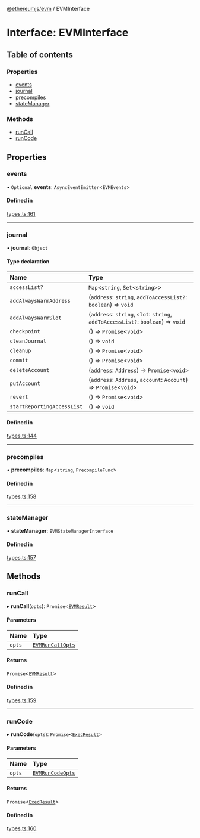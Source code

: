 [@ethereumjs/evm](../README.md) / EVMInterface

# Interface: EVMInterface

## Table of contents

### Properties

- [events](EVMInterface.md#events)
- [journal](EVMInterface.md#journal)
- [precompiles](EVMInterface.md#precompiles)
- [stateManager](EVMInterface.md#statemanager)

### Methods

- [runCall](EVMInterface.md#runcall)
- [runCode](EVMInterface.md#runcode)

## Properties

### events

• `Optional` **events**: `AsyncEventEmitter`<`EVMEvents`\>

#### Defined in

[types.ts:161](https://github.com/ethereumjs/ethereumjs-monorepo/blob/master/packages/evm/src/types.ts#L161)

___

### journal

• **journal**: `Object`

#### Type declaration

| Name | Type |
| :------ | :------ |
| `accessList?` | `Map`<`string`, `Set`<`string`\>\> |
| `addAlwaysWarmAddress` | (`address`: `string`, `addToAccessList?`: `boolean`) => `void` |
| `addAlwaysWarmSlot` | (`address`: `string`, `slot`: `string`, `addToAccessList?`: `boolean`) => `void` |
| `checkpoint` | () => `Promise`<`void`\> |
| `cleanJournal` | () => `void` |
| `cleanup` | () => `Promise`<`void`\> |
| `commit` | () => `Promise`<`void`\> |
| `deleteAccount` | (`address`: `Address`) => `Promise`<`void`\> |
| `putAccount` | (`address`: `Address`, `account`: `Account`) => `Promise`<`void`\> |
| `revert` | () => `Promise`<`void`\> |
| `startReportingAccessList` | () => `void` |

#### Defined in

[types.ts:144](https://github.com/ethereumjs/ethereumjs-monorepo/blob/master/packages/evm/src/types.ts#L144)

___

### precompiles

• **precompiles**: `Map`<`string`, `PrecompileFunc`\>

#### Defined in

[types.ts:158](https://github.com/ethereumjs/ethereumjs-monorepo/blob/master/packages/evm/src/types.ts#L158)

___

### stateManager

• **stateManager**: `EVMStateManagerInterface`

#### Defined in

[types.ts:157](https://github.com/ethereumjs/ethereumjs-monorepo/blob/master/packages/evm/src/types.ts#L157)

## Methods

### runCall

▸ **runCall**(`opts`): `Promise`<[`EVMResult`](EVMResult.md)\>

#### Parameters

| Name | Type |
| :------ | :------ |
| `opts` | [`EVMRunCallOpts`](EVMRunCallOpts.md) |

#### Returns

`Promise`<[`EVMResult`](EVMResult.md)\>

#### Defined in

[types.ts:159](https://github.com/ethereumjs/ethereumjs-monorepo/blob/master/packages/evm/src/types.ts#L159)

___

### runCode

▸ **runCode**(`opts`): `Promise`<[`ExecResult`](ExecResult.md)\>

#### Parameters

| Name | Type |
| :------ | :------ |
| `opts` | [`EVMRunCodeOpts`](EVMRunCodeOpts.md) |

#### Returns

`Promise`<[`ExecResult`](ExecResult.md)\>

#### Defined in

[types.ts:160](https://github.com/ethereumjs/ethereumjs-monorepo/blob/master/packages/evm/src/types.ts#L160)
